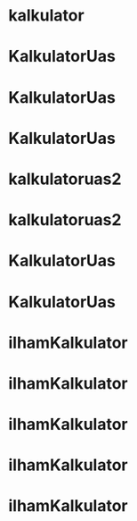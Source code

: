 # kalkulator
# KalkulatorUas
# KalkulatorUas
# KalkulatorUas
# kalkulatoruas2
# kalkulatoruas2
# KalkulatorUas
# KalkulatorUas
# ilhamKalkulator
# ilhamKalkulator
# ilhamKalkulator
# ilhamKalkulator
# ilhamKalkulator
